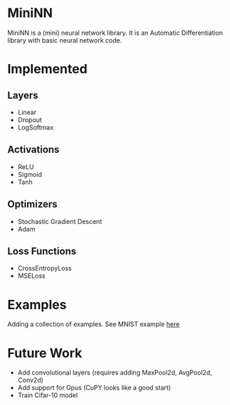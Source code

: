 # MiniNN

MiniNN is a (mini) neural network library. It is an Automatic Differentiation library with basic neural network code. 


# Implemented

## Layers
- Linear
- Dropout 
- LogSoftmax

## Activations
- ReLU
- Sigmoid
- Tanh

## Optimizers
- Stochastic Gradient Descent
- Adam

## Loss Functions
- CrossEntropyLoss
- MSELoss

# Examples
Adding a collection of examples. See MNIST example [here](Examples/train_MNIST.ipynb)

# Future Work
- Add convolutional layers (requires adding MaxPool2d, AvgPool2d, Conv2d)
- Add support for Gpus (CuPY looks like a good start)
- Train Cifar-10 model
